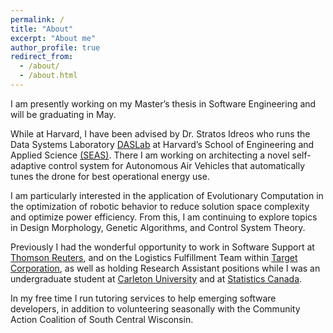 ```yaml
---
permalink: /
title: "About"
excerpt: "About me"
author_profile: true
redirect_from: 
  - /about/
  - /about.html
---
```


I am presently working on my Master’s thesis in Software Engineering and will be graduating in May.

While at Harvard, I have been advised by Dr. Stratos Idreos who runs the Data Systems Laboratory [DASLab](http://daslab.seas.harvard.edu/) at Harvard’s School of Engineering and Applied Science [(SEAS)](https://seas.harvard.edu/). There I am working on architecting a novel self-adaptive control system for Autonomous Air Vehicles that automatically tunes the drone for best operational energy use.

I am particularly interested in the application of Evolutionary Computation in the optimization of robotic behavior to reduce solution space complexity and optimize power efficiency. From this, I am continuing to explore topics in Design Morphology, Genetic Algorithms, and Control System Theory.

Previously I had the wonderful opportunity to work in Software Support at [Thomson Reuters](https://www.thomsonreuters.com/en.html), and on the Logistics Fulfillment Team within [Target Corporation](https://corporate.target.com/), as well as holding Research Assistant positions while I was an undergraduate student at [Carleton University](https://carleton.ca/)  and at [Statistics Canada](https://www.statcan.gc.ca/en/start).

In my free time I run tutoring services to help emerging software developers, in addition to volunteering seasonally with the Community Action Coalition of South Central Wisconsin.
